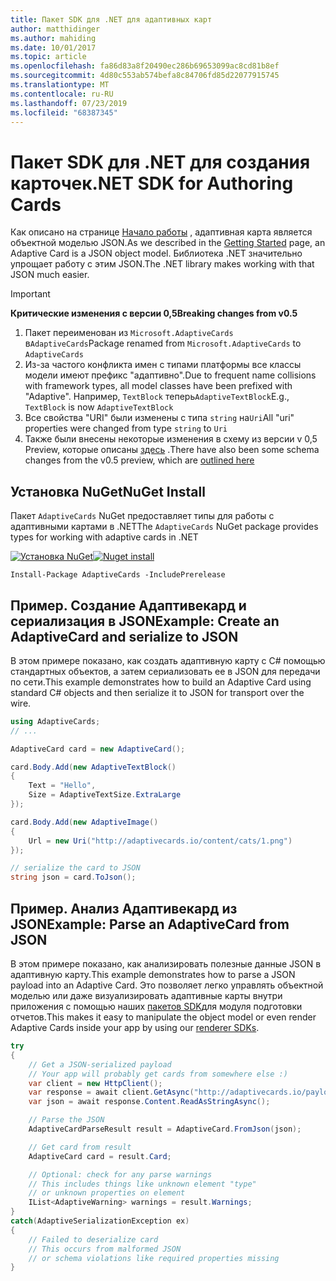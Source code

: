 ```yaml
---
title: Пакет SDK для .NET для адаптивных карт
author: matthidinger
ms.author: mahiding
ms.date: 10/01/2017
ms.topic: article
ms.openlocfilehash: fa86d83a8f20490ec286b69653099ac8cd81b8ef
ms.sourcegitcommit: 4d80c553ab574befa8c84706fd85d22077915745
ms.translationtype: MT
ms.contentlocale: ru-RU
ms.lasthandoff: 07/23/2019
ms.locfileid: "68387345"
---
```

# <a name="net-sdk-for-authoring-cards"></a><span data-ttu-id="dfb60-102">Пакет SDK для .NET для создания карточек</span><span class="sxs-lookup"><span data-stu-id="dfb60-102">.NET SDK for Authoring Cards</span></span>

<span data-ttu-id="dfb60-103">Как описано на странице [Начало работы](../../authoring-cards/getting-started.md) , адаптивная карта является объектной моделью JSON.</span><span class="sxs-lookup"><span data-stu-id="dfb60-103">As we described in the [Getting Started](../../authoring-cards/getting-started.md) page, an Adaptive Card is a JSON object model.</span></span> <span data-ttu-id="dfb60-104">Библиотека .NET значительно упрощает работу с этим JSON.</span><span class="sxs-lookup"><span data-stu-id="dfb60-104">The .NET library makes working with that JSON much easier.</span></span>

> [!IMPORTANT]
> <span data-ttu-id="dfb60-105">**Критические изменения с версии 0,5**</span><span class="sxs-lookup"><span data-stu-id="dfb60-105">**Breaking changes from v0.5**</span></span>
> 
> 1. <span data-ttu-id="dfb60-106">Пакет переименован из `Microsoft.AdaptiveCards` в`AdaptiveCards`</span><span class="sxs-lookup"><span data-stu-id="dfb60-106">Package renamed from `Microsoft.AdaptiveCards` to `AdaptiveCards`</span></span>
> 1. <span data-ttu-id="dfb60-107">Из-за частого конфликта имен с типами платформы все классы модели имеют префикс "адаптивно".</span><span class="sxs-lookup"><span data-stu-id="dfb60-107">Due to frequent name collisions with framework types, all model classes have been prefixed with "Adaptive".</span></span> <span data-ttu-id="dfb60-108">Например, `TextBlock` теперь`AdaptiveTextBlock`</span><span class="sxs-lookup"><span data-stu-id="dfb60-108">E.g., `TextBlock` is now `AdaptiveTextBlock`</span></span>
> 1. <span data-ttu-id="dfb60-109">Все свойства "URI" были изменены с типа `string` на`Uri`</span><span class="sxs-lookup"><span data-stu-id="dfb60-109">All "uri" properties were changed from type `string` to `Uri`</span></span>
> 1. <span data-ttu-id="dfb60-110">Также были внесены некоторые изменения в схему из версии v 0,5 Preview, которые описаны [здесь](https://github.com/Microsoft/AdaptiveCards/pull/633) .</span><span class="sxs-lookup"><span data-stu-id="dfb60-110">There have also been some schema changes from the v0.5 preview, which are [outlined here](https://github.com/Microsoft/AdaptiveCards/pull/633)</span></span>


## <a name="nuget-install"></a><span data-ttu-id="dfb60-111">Установка NuGet</span><span class="sxs-lookup"><span data-stu-id="dfb60-111">NuGet Install</span></span>
<span data-ttu-id="dfb60-112">Пакет `AdaptiveCards` NuGet предоставляет типы для работы с адаптивными картами в .NET</span><span class="sxs-lookup"><span data-stu-id="dfb60-112">The `AdaptiveCards` NuGet package provides types for working with adaptive cards in .NET</span></span>

<span data-ttu-id="dfb60-113">[![Установка NuGet](https://img.shields.io/nuget/vpre/AdaptiveCards.svg)](https://www.nuget.org/packages/AdaptiveCards)</span><span class="sxs-lookup"><span data-stu-id="dfb60-113">[![Nuget install](https://img.shields.io/nuget/vpre/AdaptiveCards.svg)](https://www.nuget.org/packages/AdaptiveCards)</span></span>

```console
Install-Package AdaptiveCards -IncludePrerelease
```

## <a name="example-create-an-adaptivecard-and-serialize-to-json"></a><span data-ttu-id="dfb60-114">Пример. Создание Адаптивекард и сериализация в JSON</span><span class="sxs-lookup"><span data-stu-id="dfb60-114">Example: Create an AdaptiveCard and serialize to JSON</span></span>

<span data-ttu-id="dfb60-115">В этом примере показано, как создать адаптивную карту с C# помощью стандартных объектов, а затем сериализовать ее в JSON для передачи по сети.</span><span class="sxs-lookup"><span data-stu-id="dfb60-115">This example demonstrates how to build an Adaptive Card using standard C# objects and then serialize it to JSON for transport over the wire.</span></span>

```csharp
using AdaptiveCards;
// ...

AdaptiveCard card = new AdaptiveCard();

card.Body.Add(new AdaptiveTextBlock() 
{
    Text = "Hello",
    Size = AdaptiveTextSize.ExtraLarge
});

card.Body.Add(new AdaptiveImage() 
{
    Url = new Uri("http://adaptivecards.io/content/cats/1.png")
});

// serialize the card to JSON
string json = card.ToJson();
```

## <a name="example-parse-an-adaptivecard-from-json"></a><span data-ttu-id="dfb60-116">Пример. Анализ Адаптивекард из JSON</span><span class="sxs-lookup"><span data-stu-id="dfb60-116">Example: Parse an AdaptiveCard from JSON</span></span>

<span data-ttu-id="dfb60-117">В этом примере показано, как анализировать полезные данные JSON в адаптивную карту.</span><span class="sxs-lookup"><span data-stu-id="dfb60-117">This example demonstrates how to parse a JSON payload into an Adaptive Card.</span></span> <span data-ttu-id="dfb60-118">Это позволяет легко управлять объектной моделью или даже визуализировать адаптивные карты внутри приложения с помощью наших [пакетов SDK](../../rendering-cards/getting-started.md)для модуля подготовки отчетов.</span><span class="sxs-lookup"><span data-stu-id="dfb60-118">This makes it easy to manipulate the object model or even render Adaptive Cards inside your app by using our [renderer SDKs](../../rendering-cards/getting-started.md).</span></span>

```csharp
try
{
    // Get a JSON-serialized payload
    // Your app will probably get cards from somewhere else :)
    var client = new HttpClient();
    var response = await client.GetAsync("http://adaptivecards.io/payloads/ActivityUpdate.json");
    var json = await response.Content.ReadAsStringAsync();

    // Parse the JSON 
    AdaptiveCardParseResult result = AdaptiveCard.FromJson(json);

    // Get card from result
    AdaptiveCard card = result.Card;

    // Optional: check for any parse warnings
    // This includes things like unknown element "type"
    // or unknown properties on element
    IList<AdaptiveWarning> warnings = result.Warnings;
}
catch(AdaptiveSerializationException ex)
{
    // Failed to deserialize card 
    // This occurs from malformed JSON
    // or schema violations like required properties missing 
}
```
